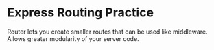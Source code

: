 # Express Routing Practice

Router lets you create smaller routes that can be used like middleware. Allows greater modularity of your server code.